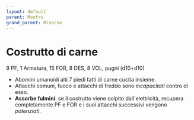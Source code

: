 ```yaml
---
layout: default
parent: Mostri
grand_parent: Risorse
---
```


# Costrutto di carne

9 PF, 1 Armatura, 15 FOR, 8 DES, 8 VOL, pugni (d10+d10)

- Abomini umanoidi alti 7 piedi fatti di carne cucita insieme.
- Attacchi comuni, fuoco e attacchi di freddo sono _incapacitati_ contro di esso.
- **Assorbe fulmini**: se il costrutto viene colpito dall'elettricità, recupera completamente PF e FOR e i suoi attacchi successivi vengono _potenziati_.